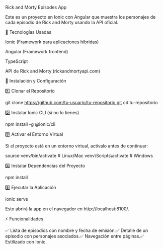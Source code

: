 Rick and Morty Episodes App

Este es un proyecto en Ionic con Angular que muestra los personajes de cada episodio de Rick and Morty usando la API oficial.

🚀 Tecnologías Usadas

Ionic (Framework para aplicaciones híbridas)

Angular (Framework frontend)

TypeScript

API de Rick and Morty (rickandmortyapi.com)

📌 Instalación y Configuración

1️⃣ Clonar el Repositorio

git clone https://github.com/tu-usuario/tu-repositorio.git
cd tu-repositorio

2️⃣ Instalar Ionic CLI (si no lo tienes)

npm install -g @ionic/cli

3️⃣ Activar el Entorno Virtual

Si el proyecto está en un entorno virtual, actívalo antes de continuar:

source venv/bin/activate  # Linux/Mac
venv\Scripts\activate     # Windows

4️⃣ Instalar Dependencias del Proyecto

npm install

5️⃣ Ejecutar la Aplicación

ionic serve

Esto abrirá la app en el navegador en http://localhost:8100/.


⚡ Funcionalidades

✅ Lista de episodios con nombre y fecha de emisión.✅ Detalle de un episodio con personajes asociados.✅ Navegación entre páginas.✅ Estilizado con Ionic.

